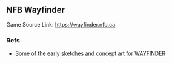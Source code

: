 ## NFB Wayfinder

Game Source Link: https://wayfinder.nfb.ca

### Refs

- [Some of the early sketches and concept art for WAYFINDER](https://twitter.com/mattdesl/status/1407096478607282184)
